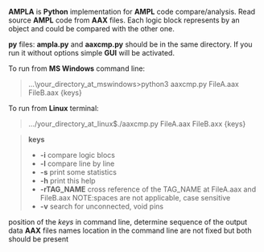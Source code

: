 **AMPLA** is **Python** implementation for **AMPL** code compare/analysis.
Read source **AMPL** code from **AAX** files.
Each logic block represents by an object and could be compared with the other one.

**py** files: **ampla.py** and **aaxcmp.py** should be in the same directory. 
If you run it without options simple **GUI** will be activated.

To run from **MS Windows** command line:
> ...\your_directory_at_mswindows>python3 aaxcmp.py FileA.aax FileB.aax {keys}

To run from **Linux** terminal:
> .../your_directory_at_linux$./aaxcmp.py FileA.aax FileB.axx {keys}

>**keys**
> - **-i** compare logic blocs
> - **-l** compare line by line
> - **-s** print some statistics
> - **-h** print this help
> - **-rTAG_NAME** cross reference of the TAG_NAME at FileA.aax and FileB.aax NOTE:spaces are not applicable, case sensitive
> - **-v** search for unconnected, void pins

position of the *keys* in command line, determine sequence of the output data
**AAX** files names location in the command line are not fixed but both should be present
